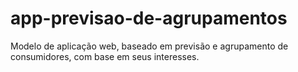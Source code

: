# app-previsao-de-agrupamentos
Modelo de aplicação web, baseado em previsão e agrupamento de consumidores, com base em seus interesses.
